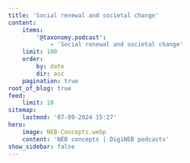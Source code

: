 ```yaml
---
title: 'Social renewal and societal change'
content:
    items:
        '@taxonomy.podcast':
            - 'Social renewal and societal change'
    limit: 100
    order:
        by: date
        dir: asc
    pagination: true
root_of_blog: true
feed:
    limit: 10
sitemap:
    lastmod: '07-09-2024 15:27'
hero:
    image: NEB-Concepts.webp
    content: 'NEB concepts | DigiNEB podcasts'
show_sidebar: false
---
```


